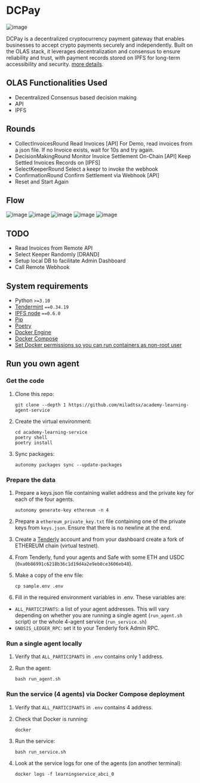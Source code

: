 # DCPay
![image](https://github.com/user-attachments/assets/e1aba625-9e73-4d05-8f89-f234aed5e561)

DCPay is a decentralized cryptocurrency payment gateway that enables businesses to accept crypto payments securely and independently. Built on the OLAS stack, it leverages decentralization and consensus to ensure reliability and trust, with payment records stored on IPFS for long-term accessibility and security.
[more details](https://docs.google.com/document/d/1KC4O3u80VcUfUFCL4joMqhe22K09v7dChJSlvPrj4jQ/).




## OLAS Functionalities Used
- Decentralized Consensus based decision making
- API
- IPFS

## Rounds
- CollectInvoicesRound
    Read Invoices [API]
        For Demo, read invoices from a json file.
        If no Invoice exists, wait for 10s and try again.  
- DecisionMakingRound
    Monitor Invoice Settlement On-Chain [API]
    Keep Settled Invoices Records on [IPFS]
- SelectKeeperRound
    Select a keepr to invoke the webhook
- ConfirmationRound
    Confirm Settlement via Webhook [API]
- Reset and Start Again


## Flow
![image](https://github.com/user-attachments/assets/be623460-2679-43cb-b1bb-aa3418b24a7f)
![image](https://github.com/user-attachments/assets/529ae371-93ae-42a7-a1c4-675e5f9d1961)
![image](https://github.com/user-attachments/assets/05d3bd89-2641-4e2d-bf70-1bc0156fdb63)
![image](https://github.com/user-attachments/assets/1f84fd2b-e46c-4794-8454-92da93565c0e)
![image](https://github.com/user-attachments/assets/a86633b0-de31-4a64-b43f-4697d56e8b8a)


## TODO

- Read Invoices from Remote API
- Select Keeper Randomly [DRAND]
- Setup local DB to facilitate Admin Dashboard
- Call Remote Webhook

## System requirements

- Python `>=3.10`
- [Tendermint](https://docs.tendermint.com/v0.34/introduction/install.html) `==0.34.19`
- [IPFS node](https://docs.ipfs.io/install/command-line/#official-distributions) `==0.6.0`
- [Pip](https://pip.pypa.io/en/stable/installation/)
- [Poetry](https://python-poetry.org/)
- [Docker Engine](https://docs.docker.com/engine/install/)
- [Docker Compose](https://docs.docker.com/compose/install/)
- [Set Docker permissions so you can run containers as non-root user](https://docs.docker.com/engine/install/linux-postinstall/)


## Run you own agent

### Get the code

1. Clone this repo:

    ```
    git clone --depth 1 https://github.com/miladtsx/academy-learning-agent-service
   
    ```

2. Create the virtual environment:

    ```
    cd academy-learning-service
    poetry shell
    poetry install
    ```

3. Sync packages:

    ```
    autonomy packages sync --update-packages
    ```

### Prepare the data

1. Prepare a keys.json file containing wallet address and the private key for each of the four agents.

    ```
    autonomy generate-key ethereum -n 4
    ```

2. Prepare a `ethereum_private_key.txt` file containing one of the private keys from `keys.json`. Ensure that there is no newline at the end.

3. Create a [Tenderly](https://tenderly.co/) account and from your dashboard create a fork of ETHEREUM chain (virtual testnet).

4. From Tenderly, fund your agents and Safe with some ETH and USDC (`0xa0b86991c6218b36c1d19d4a2e9eb0ce3606eb48`).

6. Make a copy of the env file:

    ```
    cp sample.env .env
    ```

7. Fill in the required environment variables in .env. These variables are:
- `ALL_PARTICIPANTS`: a list of your agent addresses. This will vary depending on whether you are running a single agent (`run_agent.sh` script) or the whole 4-agent service (`run_service.sh`)
- `GNOSIS_LEDGER_RPC`: set it to your Tenderly fork Admin RPC.


### Run a single agent locally

1. Verify that `ALL_PARTICIPANTS` in `.env` contains only 1 address.

2. Run the agent:

    ```
    bash run_agent.sh
    ```

### Run the service (4 agents) via Docker Compose deployment

1. Verify that `ALL_PARTICIPANTS` in `.env` contains 4 address.

2. Check that Docker is running:

    ```
    docker
    ```

3. Run the service:

    ```
    bash run_service.sh
    ```

4. Look at the service logs for one of the agents (on another terminal):

    ```
    docker logs -f learningservice_abci_0
    ```
